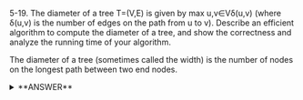 ﻿5-19. The diameter of a tree T=(V,E) is given by max u,v∈Vδ(u,v) (where δ(u,v) is the number of edges on the path from u to v). Describe an efficient algorithm to compute the diameter of a tree, and show the correctness and analyze the running time of your algorithm.

The diameter of a tree (sometimes called the width) is the number of nodes on the longest path between two end nodes.


<details>
<summary>**ANSWER**</summary>
  <p>

  Summary

- Start at the root node.
- Pass in root node and a reference int answer to the function.
- Get the height of the left using recursion by passing in the left node of the root node.
- Get the height of the right using recursion by passing in the right node of the root node.
- Update the answer which is equal to the max of the answer vs (1 + left_height + right height)
- The function returns 1 + max(left_height + right_height)
- The int variable answer is the correct answer to the height of the tree. 

  </p>
</details>



